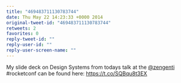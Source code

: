 ```yaml
---
title: "469483711130783744"
date: Thu May 22 14:23:33 +0000 2014
original-tweet-id: "469483711130783744"
retweets: 2
favorites: 0
reply-tweet-id: ""
reply-user-id: ""
reply-user-screen-name: ""
---
```

My slide deck on Design Systems from todays talk at the <a href="https://twitter.com/zengenti">@zengenti</a> #rocketconf can be found here: <a href="https://t.co/SQBqu8t3EX">https://t.co/SQBqu8t3EX</a>
